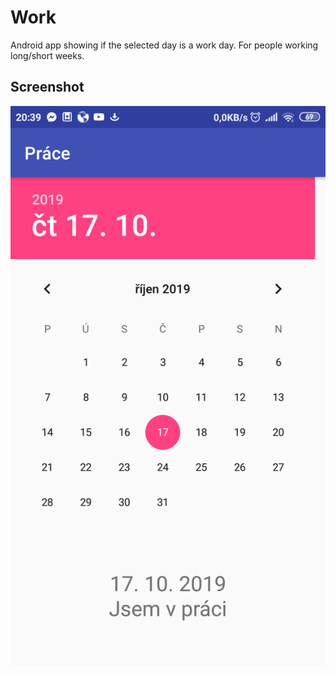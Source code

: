 # Work
Android app showing if the selected day is a work day. For people working long/short weeks.

## Screenshot
![](screen.png "Screenshot")
